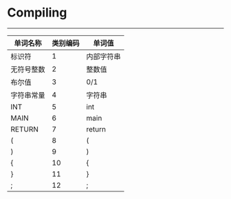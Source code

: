 # Compiling
***
单词名称|类别编码|单词值
-------|-------|------
标识符|1|内部字符串
无符号整数|2|整数值
布尔值|3|0/1
字符串常量|4|字符串
INT|5|int
MAIN|6|main
RETURN|7|return
(|8|(
)|9|)
{|10|{
}|11|}
;|12|;
